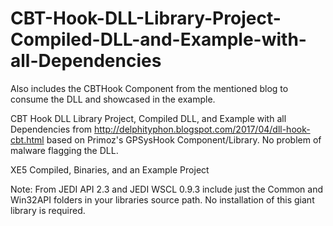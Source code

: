 # CBT-Hook-DLL-Library-Project-Compiled-DLL-and-Example-with-all-Dependencies

Also includes the CBTHook Component from the mentioned blog to consume the DLL and showcased in the example.

CBT Hook DLL Library Project, Compiled DLL, and Example with all Dependencies from http://delphityphon.blogspot.com/2017/04/dll-hook-cbt.html based on Primoz's GPSysHook Component/Library. No problem of malware flagging the DLL.

XE5 Compiled, Binaries, and an Example Project

Note: From JEDI API 2.3 and JEDI WSCL 0.9.3 include just the Common and Win32API folders in your libraries source path. No installation of this giant library is required.

